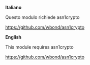 **Italiano**

Questo modulo richiede asn1crypto

<https://github.com/wbond/asn1crypto>

**English**

This module requires asn1crypto

<https://github.com/wbond/asn1crypto>
